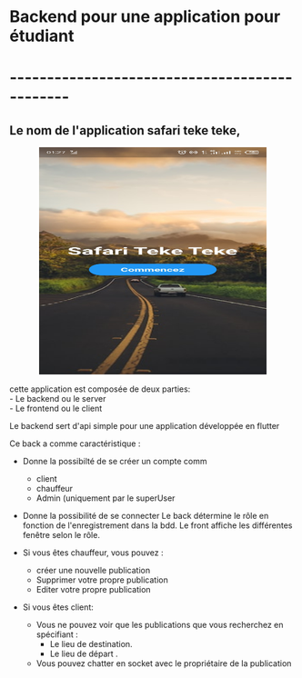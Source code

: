 # Backend pour une application pour étudiant
# ----------------------------------------------
## Le nom de l'application safari teke teke, 

<center><img src="screenshot.jpg" width="400" height="400"/></center>

cette application est composée de deux parties:<br/>
    - Le backend ou le server<br/>
    - Le frontend ou le client

Le backend sert d'api simple pour une application développée en flutter

Ce back a comme caractéristique :
  - Donne la possibilté de se créer un compte comm
      - client
      - chauffeur
      - Admin (uniquement par le superUser
  - Donne la possibilité de se connecter
      Le back détermine le rôle en fonction de l'enregistrement dans la bdd.
      Le front affiche les différentes fenêtre selon le rôle.
  
  - Si vous êtes chauffeur, vous pouvez :
    - créer une nouvelle publication
    - Supprimer votre propre publication
    - Editer votre propre publication

  - Si vous êtes client:
    - Vous ne pouvez voir que les publications que vous recherchez en spécifiant :<br/>
        - Le lieu de destination.<br/>
        - Le lieu de départ .<br/>
    - Vous pouvez chatter en socket avec le propriétaire de la publication
  
